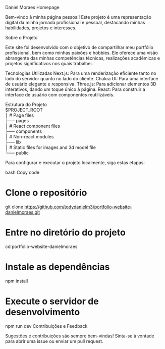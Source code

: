 Daniel Moraes Homepage

Bem-vindo à minha página pessoal! Este projeto é uma representação digital da minha jornada profissional e pessoal, destacando minhas habilidades, projetos e interesses.

Sobre o Projeto

Este site foi desenvolvido com o objetivo de compartilhar meu portfólio profissional, bem como minhas paixões e hobbies. Ele oferece uma visão abrangente das minhas competências técnicas, realizações acadêmicas e projetos significativos nos quais trabalhei.

Tecnologias Utilizadas
Next.js: Para uma renderização eficiente tanto no lado do servidor quanto no lado do cliente.
Chakra UI: Para uma interface de usuário elegante e responsiva.
Three.js: Para adicionar elementos 3D interativos, dando um toque único à página.
React: Para construir a interface de usuário com componentes reutilizáveis.

Estrutura do Projeto  
$PROJECT_ROOT  
│   # Page files  
├── pages  
│   # React component files  
├── components  
│   # Non-react modules  
├── lib  
│   # Static files for images and 3d model file  
└── public  

Para configurar e executar o projeto localmente, siga estas etapas:

bash
Copy code
# Clone o repositório
git clone https://github.com/todydanielm3/portfolio-website-danielmoraes.git

# Entre no diretório do projeto
cd portfolio-website-danielmoraes

# Instale as dependências
npm install

# Execute o servidor de desenvolvimento
npm run dev
Contribuições e Feedback

Sugestões e contribuições são sempre bem-vindas! Sinta-se à vontade para abrir uma issue ou enviar um pull request.
